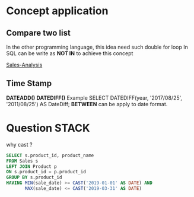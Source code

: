# Concept application
## Compare two list
In the other programming language, this idea need such double for loop
In SQL can be write  as **NOT IN** to achieve this concept

[Sales-Analysis]([https://leetcode.com/problems/sales-analysis-ii/](https://leetcode.com/problems/sales-analysis-ii/))

## Time Stamp
**DATEADD()**
**DATEDIFF()**
Example SELECT  DATEDIFF(year,  '2017/08/25',  '2011/08/25')  AS  DateDiff;
**BETWEEN** can be apply to date format.



# Question STACK
why cast ?
```SQL
SELECT s.product_id, product_name
FROM Sales s
LEFT JOIN Product p
ON s.product_id = p.product_id
GROUP BY s.product_id
HAVING MIN(sale_date) >= CAST('2019-01-01' AS DATE) AND
       MAX(sale_date) <= CAST('2019-03-31' AS DATE)
```

<!--stackedit_data:
eyJoaXN0b3J5IjpbMTM0OTEwNzY5NiwxMDk5MTM5MDUzLDE5NT
IzODIwODIsMTc0MjUyMjU5OV19
-->